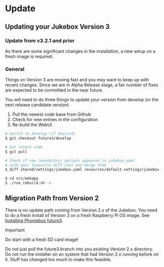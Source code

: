 # Update

## Updating your Jukebox Version 3

### Update from v3.2.1 and prior

As there are some significant changes in the installation, a new setup on a fresh image is required.

### General

Things on Version 3 are moving fast and you may want to keep up with recent changes. Since we are in Alpha Release stage,
a fair number of fixes are expected to be committed in the near future.

You will need to do three things to update your version from develop (or the next release candidate version)

1. Pull the newest code base from Github
2. Check for new entries in the configuration
3. Re-build the WebUI

```bash
# Switch to develop (if desired)
$ git checkout future3/develop

# Get latest code
$ git pull

# Check if new (mandatory) options appeared in jukebox.yaml
# with your favourite diff tool and merge them
$ diff shared/settings/jukebox.yaml resources/default-settings/jukebox.default.yaml

$ cd src/webapp
$ ./run_rebuild.sh -u
```

## Migration Path from Version 2

There is no update path coming from Version 2.x of the Jukebox.
You need to do a fresh install of Version 3 on a fresh Raspberry Pi OS image.
See [Installing Phoniebox future3](./installation.md).

> [!IMPORTANT]
> Do start with a fresh SD card image!

Do not just pull the future3 branch into you existing Version 2.x directory.
Do not run the installer on an system that had Version 2.x running before on it.
Stuff has changed too much to make this feasible.
